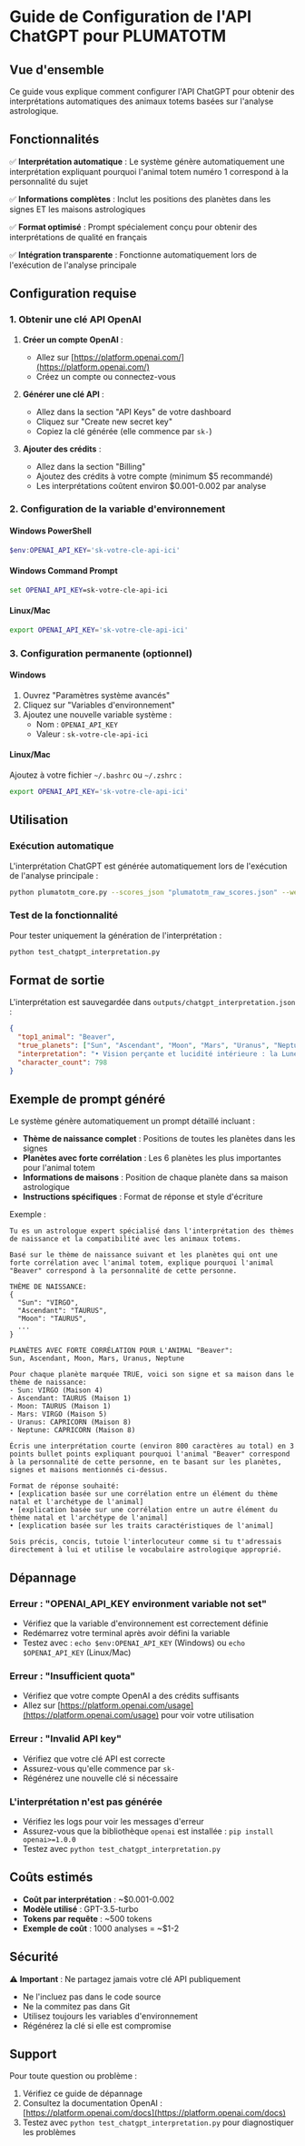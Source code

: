 # Guide de Configuration de l'API ChatGPT pour PLUMATOTM

## Vue d'ensemble

Ce guide vous explique comment configurer l'API ChatGPT pour obtenir des interprétations automatiques des animaux totems basées sur l'analyse astrologique.

## Fonctionnalités

✅ **Interprétation automatique** : Le système génère automatiquement une interprétation expliquant pourquoi l'animal totem numéro 1 correspond à la personnalité du sujet

✅ **Informations complètes** : Inclut les positions des planètes dans les signes ET les maisons astrologiques

✅ **Format optimisé** : Prompt spécialement conçu pour obtenir des interprétations de qualité en français

✅ **Intégration transparente** : Fonctionne automatiquement lors de l'exécution de l'analyse principale

## Configuration requise

### 1. Obtenir une clé API OpenAI

1. **Créer un compte OpenAI** :
   - Allez sur [https://platform.openai.com/](https://platform.openai.com/)
   - Créez un compte ou connectez-vous

2. **Générer une clé API** :
   - Allez dans la section "API Keys" de votre dashboard
   - Cliquez sur "Create new secret key"
   - Copiez la clé générée (elle commence par `sk-`)

3. **Ajouter des crédits** :
   - Allez dans la section "Billing" 
   - Ajoutez des crédits à votre compte (minimum $5 recommandé)
   - Les interprétations coûtent environ $0.001-0.002 par analyse

### 2. Configuration de la variable d'environnement

#### Windows PowerShell
```powershell
$env:OPENAI_API_KEY='sk-votre-cle-api-ici'
```

#### Windows Command Prompt
```cmd
set OPENAI_API_KEY=sk-votre-cle-api-ici
```

#### Linux/Mac
```bash
export OPENAI_API_KEY='sk-votre-cle-api-ici'
```

### 3. Configuration permanente (optionnel)

#### Windows
1. Ouvrez "Paramètres système avancés"
2. Cliquez sur "Variables d'environnement"
3. Ajoutez une nouvelle variable système :
   - Nom : `OPENAI_API_KEY`
   - Valeur : `sk-votre-cle-api-ici`

#### Linux/Mac
Ajoutez à votre fichier `~/.bashrc` ou `~/.zshrc` :
```bash
export OPENAI_API_KEY='sk-votre-cle-api-ici'
```

## Utilisation

### Exécution automatique

L'interprétation ChatGPT est générée automatiquement lors de l'exécution de l'analyse principale :

```bash
python plumatotm_core.py --scores_json "plumatotm_raw_scores.json" --weights_csv "plumatotm_planets_weights.csv" --multipliers_csv "plumatotm_planets_multiplier.csv" --date 1991-09-01 --time 22:45 --lat 16.0167 --lon -61.7500
```

### Test de la fonctionnalité

Pour tester uniquement la génération de l'interprétation :

```bash
python test_chatgpt_interpretation.py
```

## Format de sortie

L'interprétation est sauvegardée dans `outputs/chatgpt_interpretation.json` :

```json
{
  "top1_animal": "Beaver",
  "true_planets": ["Sun", "Ascendant", "Moon", "Mars", "Uranus", "Neptune"],
  "interpretation": "• Vision perçante et lucidité intérieure : la Lune en Vierge, en lien avec Neptune et Uranus, donne une sensibilité fine et une capacité d'observer les détails invisibles aux autres. Comme le lynx, tu vois au-delà des apparences, tu débusques ce qui est caché, grâce à ton intuition alliée à une rigueur mentale.\n• Indépendance et force intérieure : le Soleil et Mercure en Bélier, soutenus par Mars en Lion et Jupiter en Sagittaire (Grand Trine de Feu), traduisent un tempérament audacieux, autonome et puissant. Le lynx incarne cette force solitaire, agile et confiante, avançant avec courage sans dépendre du groupe.\n• Discrétion stratégique et mystère : l'Ascendant Cancer allié à de fortes influences en Poissons (Vénus et Saturne sur le Milieu du Ciel) apporte une dimension plus subtile, parfois secrète, mais très magnétique. Comme le lynx qui apparaît soudain après une longue attente silencieuse, ta personnalité associe patience, mystère et capacité à frapper au moment juste.",
  "character_count": 798
}
```

## Exemple de prompt généré

Le système génère automatiquement un prompt détaillé incluant :

- **Thème de naissance complet** : Positions de toutes les planètes dans les signes
- **Planètes avec forte corrélation** : Les 6 planètes les plus importantes pour l'animal totem
- **Informations de maisons** : Position de chaque planète dans sa maison astrologique
- **Instructions spécifiques** : Format de réponse et style d'écriture

Exemple :
```
Tu es un astrologue expert spécialisé dans l'interprétation des thèmes de naissance et la compatibilité avec les animaux totems.

Basé sur le thème de naissance suivant et les planètes qui ont une forte corrélation avec l'animal totem, explique pourquoi l'animal "Beaver" correspond à la personnalité de cette personne.

THÈME DE NAISSANCE:
{
  "Sun": "VIRGO",
  "Ascendant": "TAURUS",
  "Moon": "TAURUS",
  ...
}

PLANÈTES AVEC FORTE CORRÉLATION POUR L'ANIMAL "Beaver":
Sun, Ascendant, Moon, Mars, Uranus, Neptune

Pour chaque planète marquée TRUE, voici son signe et sa maison dans le thème de naissance:
- Sun: VIRGO (Maison 4)
- Ascendant: TAURUS (Maison 1)
- Moon: TAURUS (Maison 1)
- Mars: VIRGO (Maison 5)
- Uranus: CAPRICORN (Maison 8)
- Neptune: CAPRICORN (Maison 8)

Écris une interprétation courte (environ 800 caractères au total) en 3 points bullet points expliquant pourquoi l'animal "Beaver" correspond à la personnalité de cette personne, en te basant sur les planètes, signes et maisons mentionnés ci-dessus.

Format de réponse souhaité:
• [explication basée sur une corrélation entre un élément du thème natal et l'archétype de l'animal]
• [explication basée sur une corrélation entre un autre élément du thème natal et l'archétype de l'animal]  
• [explication basée sur les traits caractéristiques de l'animal]

Sois précis, concis, tutoie l'interlocuteur comme si tu t'adressais directement à lui et utilise le vocabulaire astrologique approprié.
```

## Dépannage

### Erreur : "OPENAI_API_KEY environment variable not set"
- Vérifiez que la variable d'environnement est correctement définie
- Redémarrez votre terminal après avoir défini la variable
- Testez avec : `echo $env:OPENAI_API_KEY` (Windows) ou `echo $OPENAI_API_KEY` (Linux/Mac)

### Erreur : "Insufficient quota"
- Vérifiez que votre compte OpenAI a des crédits suffisants
- Allez sur [https://platform.openai.com/usage](https://platform.openai.com/usage) pour voir votre utilisation

### Erreur : "Invalid API key"
- Vérifiez que votre clé API est correcte
- Assurez-vous qu'elle commence par `sk-`
- Régénérez une nouvelle clé si nécessaire

### L'interprétation n'est pas générée
- Vérifiez les logs pour voir les messages d'erreur
- Assurez-vous que la bibliothèque `openai` est installée : `pip install openai>=1.0.0`
- Testez avec `python test_chatgpt_interpretation.py`

## Coûts estimés

- **Coût par interprétation** : ~$0.001-0.002
- **Modèle utilisé** : GPT-3.5-turbo
- **Tokens par requête** : ~500 tokens
- **Exemple de coût** : 1000 analyses = ~$1-2

## Sécurité

⚠️ **Important** : Ne partagez jamais votre clé API publiquement
- Ne l'incluez pas dans le code source
- Ne la commitez pas dans Git
- Utilisez toujours les variables d'environnement
- Régénérez la clé si elle est compromise

## Support

Pour toute question ou problème :
1. Vérifiez ce guide de dépannage
2. Consultez la documentation OpenAI : [https://platform.openai.com/docs](https://platform.openai.com/docs)
3. Testez avec `python test_chatgpt_interpretation.py` pour diagnostiquer les problèmes
